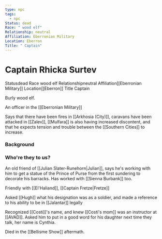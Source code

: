 ```yaml
---
type: npc
tags:
  - npc
Status: dead
Race: " wood elf"
Relationship: neutral
Affiliation: Eberronian Military
Location: Eberron
Title: " Captain"
---
```


# Captain Rhicka Surtev
<span class="dataview inline-field"><span class="inline-field-key">Status</span><span class="inline-field-value">dead</span></span>
<span class="dataview inline-field"><span class="inline-field-key">Race</span><span class="inline-field-value"> wood elf</span></span>
<span class="dataview inline-field"><span class="inline-field-key">Relationship</span><span class="inline-field-value">neutral</span></span>
<span class="dataview inline-field"><span class="inline-field-key">Affiliation</span><span class="inline-field-value">[[Eberronian Military]]</span></span>
<span class="dataview inline-field"><span class="inline-field-key">Location</span><span class="inline-field-value">[[Eberron]]</span></span>
<span class="dataview inline-field"><span class="inline-field-key">Title</span><span class="inline-field-value"> Captain</span></span>

Burly wood elf.

An officer in the [[Eberronian Military]]

Says that there have been fires in [[Arkhosia (City)]], caravans have been attacked in [[Zalev]], [[Mulfara]] is also having increased discontent, and that he expects tension and trouble between the [[Southern Cities]] to increase.

### Background


### Who're they to us? 
An old friend of [[Julian Slater-Runehorn|Julian]], says he's working with him to get a statue of the Prince of Purse from the first sundering to decorate his barracks. Has worked with [[Sienna Burbank]] too.

Friendly with [[El'Haliand]], [[Captain Fretze|Fretze]]

Asked [[Hugh]] what his designation was as a soldier, and made a reference to his ability to be in [[Jalantar]] legally

Recognized [[Costi]]'s name, and knew [[Costi's mom]] was an instructor at [[AVAD]]. Asked him to put in a good word for his daughter next time they talk, her name is Cynthia.  

Died in the [[Bellisme Show]] aftermath.